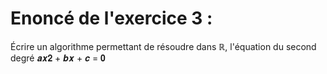 # Enoncé de l'exercice 3 :
Écrire un algorithme permettant de résoudre dans ℝ, l'équation du second degré 𝒂𝒙𝟐 + 𝒃𝒙 + 𝒄 = 𝟎